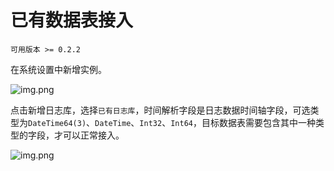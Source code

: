 # 已有数据表接入

`可用版本 >= 0.2.2`

在系统设置中新增实例。

![img.png](../../../images/instance-manager.png)

点击新增日志库，选择`已有日志库`，时间解析字段是日志数据时间轴字段，可选类型为`DateTime64(3)`、`DateTime`、`Int32`、`Int64`，目标数据表需要包含其中一种类型的字段，才可以正常接入。

![img.png](../../../images/exist-table-choice.png)
